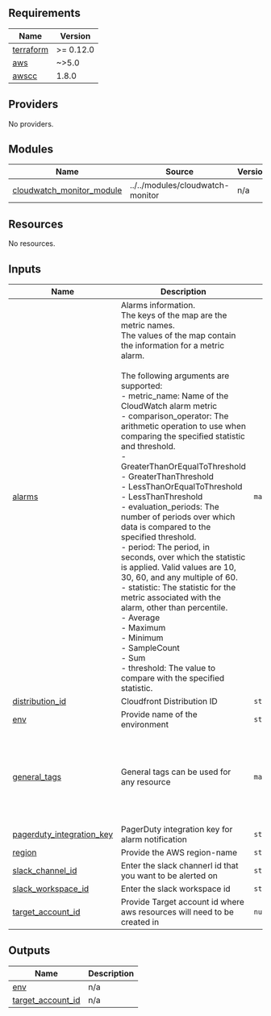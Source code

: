 <!-- BEGIN_TF_DOCS -->
## Requirements

| Name | Version |
|------|---------|
| <a name="requirement_terraform"></a> [terraform](#requirement\_terraform) | >= 0.12.0 |
| <a name="requirement_aws"></a> [aws](#requirement\_aws) | ~>5.0 |
| <a name="requirement_awscc"></a> [awscc](#requirement\_awscc) | 1.8.0 |

## Providers

No providers.

## Modules

| Name | Source | Version |
|------|--------|---------|
| <a name="module_cloudwatch_monitor_module"></a> [cloudwatch\_monitor\_module](#module\_cloudwatch\_monitor\_module) | ../../modules/cloudwatch-monitor | n/a |

## Resources

No resources.

## Inputs

| Name | Description | Type | Default | Required |
|------|-------------|------|---------|:--------:|
| <a name="input_alarms"></a> [alarms](#input\_alarms) | Alarms information.<br>    The keys of the map are the metric names.<br>    The values of the map contain the information for a metric alarm.<br><br>    The following arguments are supported:<br>      - metric\_name: Name of the CloudWatch alarm metric<br>      - comparison\_operator: The arithmetic operation to use when comparing the specified statistic and threshold.<br>        - GreaterThanOrEqualToThreshold <br>        - GreaterThanThreshold<br>        - LessThanOrEqualToThreshold<br>        - LessThanThreshold<br>      - evaluation\_periods: The number of periods over which data is compared to the specified threshold.<br>      - period: The period, in seconds, over which the statistic is applied. Valid values are 10, 30, 60, and any multiple of 60.<br>      - statistic: The statistic for the metric associated with the alarm, other than percentile.<br>        - Average <br>        - Maximum<br>        - Minimum<br>        - SampleCount<br>        - Sum <br>      - threshold: The value to compare with the specified statistic. | `map` | `{}` | no |
| <a name="input_distribution_id"></a> [distribution\_id](#input\_distribution\_id) | Cloudfront Distribution ID | `string` | n/a | yes |
| <a name="input_env"></a> [env](#input\_env) | Provide name of the environment | `string` | n/a | yes |
| <a name="input_general_tags"></a> [general\_tags](#input\_general\_tags) | General tags can be used for any resource | `map(string)` | <pre>{<br>  "cost-center": "2720",<br>  "created-by": "devsecops",<br>  "function": "sctv-loki-services",<br>  "iac-repo": "vizio-devsecops-sctv-loki-monitor-infra",<br>  "service": "sctv-loki-gateway"<br>}</pre> | no |
| <a name="input_pagerduty_integration_key"></a> [pagerduty\_integration\_key](#input\_pagerduty\_integration\_key) | PagerDuty integration key for alarm notification | `string` | n/a | yes |
| <a name="input_region"></a> [region](#input\_region) | Provide the AWS region-name | `string` | n/a | yes |
| <a name="input_slack_channel_id"></a> [slack\_channel\_id](#input\_slack\_channel\_id) | Enter the slack channerl id that you want to be alerted on | `string` | `"C06JAR9V4AV"` | no |
| <a name="input_slack_workspace_id"></a> [slack\_workspace\_id](#input\_slack\_workspace\_id) | Enter the slack workspace id | `string` | `"EST5V155Y"` | no |
| <a name="input_target_account_id"></a> [target\_account\_id](#input\_target\_account\_id) | Provide Target account id where aws resources will need to be created in | `number` | n/a | yes |

## Outputs

| Name | Description |
|------|-------------|
| <a name="output_env"></a> [env](#output\_env) | n/a |
| <a name="output_target_account_id"></a> [target\_account\_id](#output\_target\_account\_id) | n/a |
<!-- END_TF_DOCS -->